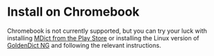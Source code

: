 # Install on Chromebook

Chromebook is not currently supported, but you can try your luck with installing [MDict from the Play Store](https://play.google.com/store/apps/details?id=cn.mdict&hl=en) or installing the Linux version of [GoldenDict NG](https://github.com/xiaoyifang/goldendict-ng/releases/latest) and following the relevant instructions.
